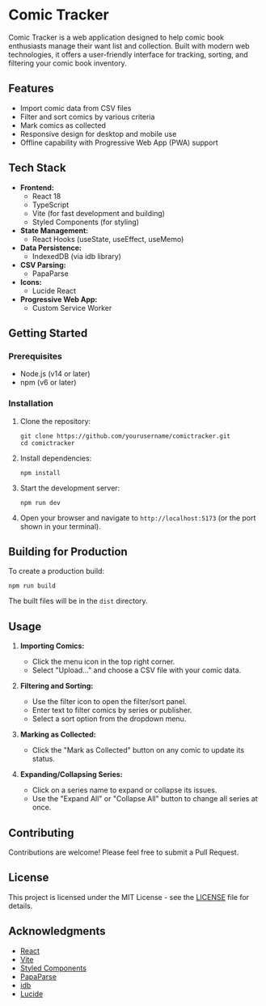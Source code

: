 # Comic Tracker

Comic Tracker is a web application designed to help comic book enthusiasts manage their want list and collection. Built with modern web technologies, it offers a user-friendly interface for tracking, sorting, and filtering your comic book inventory.

## Features

- Import comic data from CSV files
- Filter and sort comics by various criteria
- Mark comics as collected
- Responsive design for desktop and mobile use
- Offline capability with Progressive Web App (PWA) support

## Tech Stack

- **Frontend:**
  - React 18
  - TypeScript
  - Vite (for fast development and building)
  - Styled Components (for styling)
- **State Management:**
  - React Hooks (useState, useEffect, useMemo)
- **Data Persistence:**
  - IndexedDB (via idb library)
- **CSV Parsing:**
  - PapaParse
- **Icons:**
  - Lucide React
- **Progressive Web App:**
  - Custom Service Worker

## Getting Started

### Prerequisites

- Node.js (v14 or later)
- npm (v6 or later)

### Installation

1. Clone the repository:

   ```
   git clone https://github.com/yourusername/comictracker.git
   cd comictracker
   ```

2. Install dependencies:

   ```
   npm install
   ```

3. Start the development server:

   ```
   npm run dev
   ```

4. Open your browser and navigate to `http://localhost:5173` (or the port shown in your terminal).

## Building for Production

To create a production build:

```
npm run build
```

The built files will be in the `dist` directory.

## Usage

1. **Importing Comics:**

   - Click the menu icon in the top right corner.
   - Select "Upload..." and choose a CSV file with your comic data.

2. **Filtering and Sorting:**

   - Use the filter icon to open the filter/sort panel.
   - Enter text to filter comics by series or publisher.
   - Select a sort option from the dropdown menu.

3. **Marking as Collected:**

   - Click the "Mark as Collected" button on any comic to update its status.

4. **Expanding/Collapsing Series:**
   - Click on a series name to expand or collapse its issues.
   - Use the "Expand All" or "Collapse All" button to change all series at once.

## Contributing

Contributions are welcome! Please feel free to submit a Pull Request.

## License

This project is licensed under the MIT License - see the [LICENSE](LICENSE) file for details.

## Acknowledgments

- [React](https://reactjs.org/)
- [Vite](https://vitejs.dev/)
- [Styled Components](https://styled-components.com/)
- [PapaParse](https://www.papaparse.com/)
- [idb](https://github.com/jakearchibald/idb)
- [Lucide](https://lucide.dev/)
